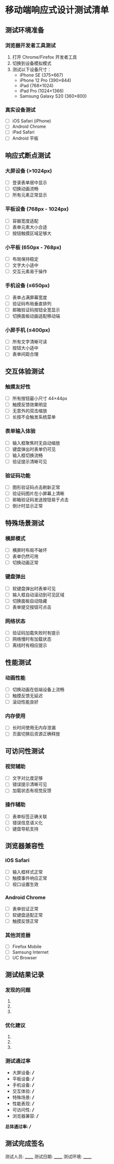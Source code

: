 # 移动端响应式设计测试清单

## 测试环境准备

### 浏览器开发者工具测试

1. 打开 Chrome/Firefox 开发者工具
2. 切换到设备模拟模式
3. 测试以下设备尺寸：
   - iPhone SE (375×667)
   - iPhone 12 Pro (390×844)
   - iPad (768×1024)
   - iPad Pro (1024×1366)
   - Samsung Galaxy S20 (360×800)

### 真实设备测试

- [ ] iOS Safari (iPhone)
- [ ] Android Chrome
- [ ] iPad Safari
- [ ] Android 平板

## 响应式断点测试

### 大屏设备 (>1024px)

- [ ] 登录表单居中显示
- [ ] 切换动画流畅
- [ ] 所有元素正常显示

### 平板设备 (768px - 1024px)

- [ ] 容器宽度适配
- [ ] 表单元素大小合适
- [ ] 按钮触摸区域足够大

### 小平板 (650px - 768px)

- [ ] 布局保持稳定
- [ ] 文字大小适中
- [ ] 交互元素易于操作

### 手机设备 (≤650px)

- [ ] 表单占满屏幕宽度
- [ ] 验证码布局垂直排列
- [ ] 邮箱验证码按钮全宽显示
- [ ] 切换面板动画适配移动端

### 小屏手机 (≤400px)

- [ ] 所有文字清晰可读
- [ ] 按钮大小适中
- [ ] 表单间距合理

## 交互体验测试

### 触摸友好性

- [ ] 所有按钮最小尺寸 44×44px
- [ ] 触摸反馈效果明显
- [ ] 无意外的双击缩放
- [ ] 长按不会触发系统菜单

### 表单输入体验

- [ ] 输入框聚焦时无自动缩放
- [ ] 键盘弹出时表单仍可见
- [ ] 输入框切换流畅
- [ ] 验证提示清晰可见

### 验证码功能

- [ ] 图形验证码点击刷新正常
- [ ] 验证码图片在小屏幕上清晰
- [ ] 邮箱验证码发送按钮易于点击
- [ ] 倒计时显示正常

## 特殊场景测试

### 横屏模式

- [ ] 横屏时布局不破坏
- [ ] 表单仍然可用
- [ ] 切换动画正常

### 键盘弹出

- [ ] 软键盘弹出时表单可见
- [ ] 输入框自动滚动到可见区域
- [ ] 切换面板自动隐藏
- [ ] 表单提交按钮可点击

### 网络状态

- [ ] 验证码加载失败时有提示
- [ ] 网络慢时有加载状态
- [ ] 离线时有相应提示

## 性能测试

### 动画性能

- [ ] 切换动画在低端设备上流畅
- [ ] 触摸反馈无延迟
- [ ] 滚动性能良好

### 内存使用

- [ ] 长时间使用无内存泄漏
- [ ] 页面切换后资源正确释放

## 可访问性测试

### 视觉辅助

- [ ] 文字对比度足够
- [ ] 错误提示清晰可见
- [ ] 加载状态有视觉反馈

### 操作辅助

- [ ] 表单标签正确关联
- [ ] 错误信息语义化
- [ ] 键盘导航支持

## 浏览器兼容性

### iOS Safari

- [ ] 输入框样式正常
- [ ] 触摸事件响应正常
- [ ] 视口设置生效

### Android Chrome

- [ ] 表单验证正常
- [ ] 软键盘适配正常
- [ ] 触摸反馈正常

### 其他浏览器

- [ ] Firefox Mobile
- [ ] Samsung Internet
- [ ] UC Browser

## 测试结果记录

### 发现的问题

1.
2.
3.

### 优化建议

1.
2.
3.

### 测试通过率

- 大屏设备: **_/_**
- 平板设备: **_/_**
- 手机设备: **_/_**
- 交互体验: **_/_**
- 特殊场景: **_/_**
- 性能表现: **_/_**
- 可访问性: **_/_**
- 浏览器兼容: **_/_**

**总体通过率: **_/_****

## 测试完成签名

测试人员: ******\_\_\_\_******
测试日期: ******\_\_\_\_******
测试环境: ******\_\_\_\_******
